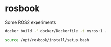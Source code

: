 # rosbook
Some ROS2 experiments


```bash
docker build -f docker/Dockerfile -t myros:1 .
```


```bash
source /opt/rosbook/install/setup.bash
```